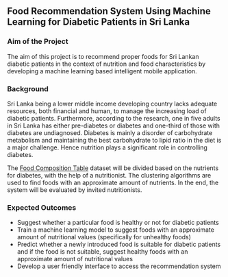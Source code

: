 ## Food Recommendation System Using Machine Learning for Diabetic Patients in Sri Lanka

### Aim of the Project

The aim of this project is to recommend proper foods for Sri Lankan diabetic patients in the context of nutrition and food characteristics by developing a machine learning based intelligent mobile application.

### Background

Sri Lanka being a lower middle income developing country lacks adequate resources, both financial and human, to manage the increasing load of diabetic patients. Furthermore, according to the research, one in five adults in Sri Lanka has either pre-diabetes or diabetes and one-third of those with diabetes are undiagnosed. Diabetes is mainly a disorder of carbohydrate metabolism and maintaining the best carbohydrate to lipid ratio in the diet is a major challenge. Hence nutrition plays a significant role in controlling diabetes.

The [Food Composition Table](http://bfnvw.bfnsrilanka.org/foodcomp/) dataset will be divided based on the nutrients for diabetes, with the help of a nutritionist. The clustering algorithms are used to find foods with an approximate amount of nutrients. In the end, the system will be evaluated by invited nutritionists.

### Expected Outcomes

- Suggest whether a particular food is healthy or not for diabetic patients
- Train a machine learning model to suggest foods with an approximate amount of nutritional values (specifically for unhealthy foods)
- Predict whether a newly introduced food is suitable for diabetic patients and if the food is not suitable, suggest healthy foods with an approximate amount of nutritional values
- Develop a user friendly interface to access the recommendation system 
